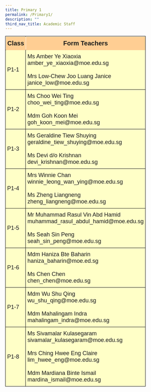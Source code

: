 ```yaml
---
title: Primary 1
permalink: /Primary1/
description: ""
third_nav_title: Academic Staff
---
```

<style type="text/css">
.tg  {border-collapse:collapse;border-spacing:0;}
.tg td{border-color:black;border-style:solid;border-width:1px;font-family:Arial, sans-serif;font-size:14px;
  overflow:hidden;padding:10px 5px;word-break:normal;}
.tg th{border-color:black;border-style:solid;border-width:1px;font-family:Arial, sans-serif;font-size:14px;
  font-weight:normal;overflow:hidden;padding:10px 5px;word-break:normal;}
.tg .tg-csz0{background-color:#ffce93;border-color:#000000;font-family:Arial, Helvetica, sans-serif !important;font-size:20px;
  font-weight:bold;position:-webkit-sticky;position:sticky;text-align:center;top:-1px;vertical-align:top;
  will-change:transform}
.tg .tg-7jkt{background-color:#ffffc7;border-color:#000000;font-family:Arial, Helvetica, sans-serif !important;font-size:18px;
  text-align:left;vertical-align:middle}
.tg .tg-ueub{background-color:#ffffc7;border-color:#000000;font-family:Arial, Helvetica, sans-serif !important;font-size:18px;
  text-align:left;vertical-align:top}
@media screen and (max-width: 767px) {.tg {width: auto !important;}.tg col {width: auto !important;}.tg-wrap {overflow-x: auto;-webkit-overflow-scrolling: touch;}}</style>
<div class="tg-wrap"><table class="tg">
<thead>
  <tr>
    <th class="tg-csz0">Class</th>
    <th class="tg-csz0">Form Teachers</th>
  </tr>
</thead>
<tbody>
  <tr>
    <td class="tg-7jkt">P1-1</td>
    <td class="tg-ueub">Ms Amber Ye Xiaoxia<br>amber_ye_xiaoxia@moe.edu.sg<br><br>Mrs Low-Chew Joo Luang Janice<br>janice_low@moe.edu.sg<br></td>
  </tr>
  <tr>
    <td class="tg-7jkt">P1-2</td>
    <td class="tg-ueub">Ms Choo Wei Ting<br>choo_wei_ting@moe.edu.sg<br><br>Mdm Goh Koon Mei<br>goh_koon_mei@moe.edu.sg</td>
  </tr>
  <tr>
    <td class="tg-7jkt">P1-3</td>
    <td class="tg-ueub">Ms Geraldine Tiew Shuying<br>geraldine_tiew_shuying@moe.edu.sg<br><br>Ms Devi d/o Krishnan<br>devi_krishnan@moe.edu.sg</td>
  </tr>
  <tr>
    <td class="tg-7jkt">P1-4</td>
    <td class="tg-ueub">Mrs Winnie Chan<br>winnie_leong_wan_ying@moe.edu.sg<br><br>Ms Zheng Liangneng<br>zheng_liangneng@moe.edu.sg</td>
  </tr>
  <tr>
    <td class="tg-7jkt">P1-5</td>
    <td class="tg-ueub">Mr Muhammad Rasul Vin Abd Hamid<br>muhammad_rasul_abdul_hamid@moe.edu.sg<br><br>Ms Seah Sin Peng<br>seah_sin_peng@moe.edu.sg</td>
  </tr>
  <tr>
    <td class="tg-7jkt">P1-6</td>
    <td class="tg-ueub">Mdm Haniza Bte Baharin<br>haniza_baharin@moe.ed.sg<br><br>Ms Chen Chen<br>chen_chen@moe.edu.sg</td>
  </tr>
  <tr>
    <td class="tg-7jkt">P1-7</td>
    <td class="tg-ueub">Mdm Wu Shu Qing<br>wu_shu_qing@moe.edu.sg<br><br>Mdm Mahalingam Indra<br>mahalingam_indra@moe.edu.sg</td>
  </tr>
  <tr>
    <td class="tg-7jkt">P1-8</td>
    <td class="tg-ueub">Ms Sivamalar Kulasegaram<br>sivamalar_kulasegaram@moe.edu.sg<br><br>Mrs Ching Hwee Eng Claire<br>lim_hwee_eng@moe.edu.sg<br><br>Mdm Mardiana Binte Ismail<br>mardina_ismail@moe.edu.sg</td>
  </tr>
</tbody>
</table></div>